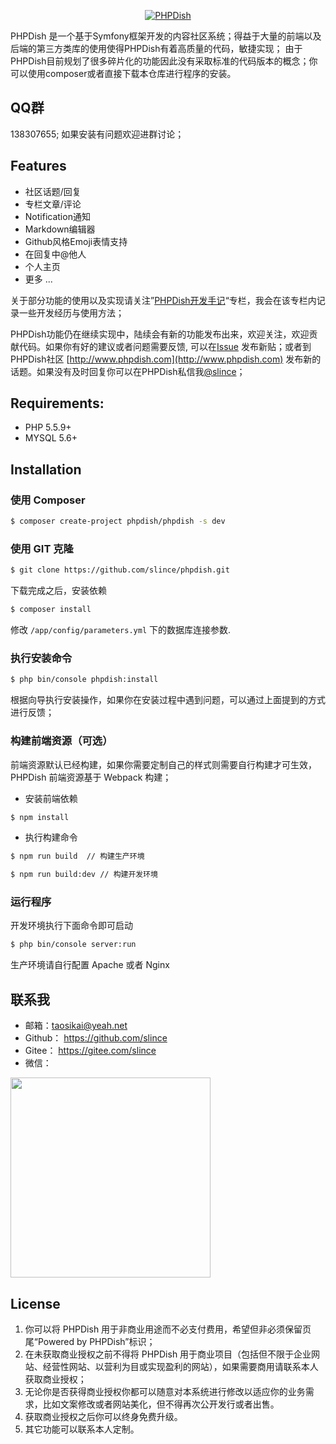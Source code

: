 <p align="center">
  <a href="https://www.phpdish.com/">
    <img alt="PHPDish" src="https://raw.githubusercontent.com/slince/phpdish/master/assets/img/logo.png"/>
  </a>
</p>

PHPDish 是一个基于Symfony框架开发的内容社区系统；得益于大量的前端以及后端的第三方类库的使用使得PHPDish有着高质量的代码，敏捷实现；
由于PHPDish目前规划了很多碎片化的功能因此没有采取标准的代码版本的概念；你可以使用composer或者直接下载本仓库进行程序的安装。

## QQ群

138307655; 如果安装有问题欢迎进群讨论；

## Features

- 社区话题/回复
- 专栏文章/评论
- Notification通知
- Markdown编辑器
- Github风格Emoji表情支持
- 在回复中@他人
- 个人主页
- 更多 ...

关于部分功能的使用以及实现请关注”[PHPDish开发手记](https://www.phpdish.com/categories/phpdish-development-notes)“专栏，我会在该专栏内记录一些开发经历与使用方法；

PHPDish功能仍在继续实现中，陆续会有新的功能发布出来，欢迎关注，欢迎贡献代码。如果你有好的建议或者问题需要反馈,
可以在[Issue](https://github.com/slince/phpdish/issues) 发布新贴；或者到PHPDish社区 [http://www.phpdish.com](http://www.phpdish.com) 
发布新的话题。如果没有及时回复你可以在PHPDish私信我[@slince](http://www.phpdish.com/users/slince)；


## Requirements:

- PHP 5.5.9+
- MYSQL 5.6+

## Installation

### 使用 Composer

```bash
$ composer create-project phpdish/phpdish -s dev
```

### 使用 GIT 克隆

```bash
$ git clone https://github.com/slince/phpdish.git
```

下载完成之后，安装依赖

```bash
$ composer install
```

修改 `/app/config/parameters.yml` 下的数据库连接参数.

### 执行安装命令

```bash
$ php bin/console phpdish:install
```

根据向导执行安装操作，如果你在安装过程中遇到问题，可以通过上面提到的方式进行反馈；

### 构建前端资源（可选）

前端资源默认已经构建，如果你需要定制自己的样式则需要自行构建才可生效，PHPDish 前端资源基于 Webpack 构建；
 
 - 安装前端依赖
 
```bash
$ npm install
```

 - 执行构建命令
    
```bash
$ npm run build  // 构建生产环境
```
  
```bash
$ npm run build:dev // 构建开发环境
```

### 运行程序

开发环境执行下面命令即可启动

```bash
$ php bin/console server:run
```

生产环境请自行配置 Apache 或者 Nginx

## 联系我

- 邮箱：taosikai@yeah.net
- Github： https://github.com/slince
- Gitee： https://gitee.com/slince
- 微信：

<img src="https://raw.githubusercontent.com/slince/phpdish/master/app/Resources/assets/wechat.jpg" width="320"/>


## License

1. 你可以将 PHPDish 用于非商业用途而不必支付费用，希望但非必须保留页尾“Powered by PHPDish”标识；
2. 在未获取商业授权之前不得将 PHPDish 用于商业项目（包括但不限于企业网站、经营性网站、以营利为目或实现盈利的网站），如果需要商用请联系本人获取商业授权；
3. 无论你是否获得商业授权你都可以随意对本系统进行修改以适应你的业务需求，比如文案修改或者网站美化，但不得再次公开发行或者出售。
4. 获取商业授权之后你可以终身免费升级。
5. 其它功能可以联系本人定制。